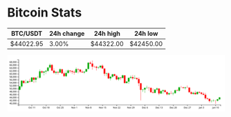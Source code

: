 # Bitcoin Stats

BTC/USDT|24h change|24h high|24h low|
|---|---|---|---|
|$44022.95|3.00%|$44322.00|$42450.00|

<img src="./chart.svg">
